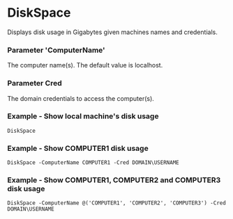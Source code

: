 # DiskSpace
Displays disk usage in Gigabytes given machines names and credentials.

### Parameter 'ComputerName'
The computer name(s). The default value is localhost.
### Parameter Cred
The domain credentials to access the computer(s).

### Example - Show local machine's disk usage
```DiskSpace```
### Example - Show COMPUTER1 disk usage
```DiskSpace -ComputerName COMPUTER1 -Cred DOMAIN\USERNAME```
### Example - Show COMPUTER1, COMPUTER2 and COMPUTER3 disk usage
```DiskSpace -ComputerName @('COMPUTER1', 'COMPUTER2', 'COMPUTER3') -Cred DOMAIN\USERNAME```
